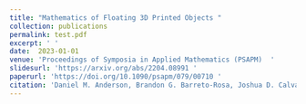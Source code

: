 ```yaml
---
title: "Mathematics of Floating 3D Printed Objects "
collection: publications
permalink: test.pdf
excerpt: ' '
date:  2023-01-01
venue: 'Proceedings of Symposia in Applied Mathematics (PSAPM)  '
slidesurl: 'https://arxiv.org/abs/2204.08991 '
paperurl: 'https://doi.org/10.1090/psapm/079/00710 '
citation: 'Daniel M. Anderson, Brandon G. Barreto-Rosa, Joshua D. Calvano, Lujain Nsair, and Evelyn Sander (Edited by Maria Trnkova and Andrew Yarmola) Proceedings of Symposia in Applied Mathematics (PSAPM) 79 Published by American Mathematical Society.'
---
```


